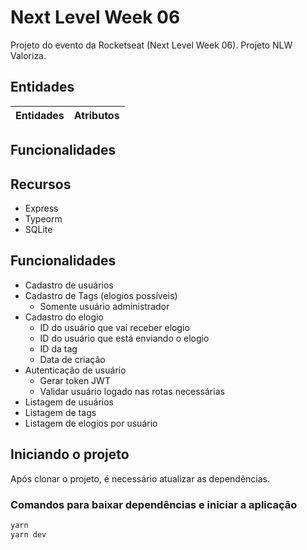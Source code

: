 # Next Level Week 06

Projeto do evento da Rocketseat (Next Level Week 06).
Projeto NLW Valoriza.

## Entidades

| Entidades | Atributos |
| - | - |

## Funcionalidades

## Recursos

- Express
- Typeorm
- SQLite

## Funcionalidades

- Cadastro de usuários
- Cadastro de Tags (elogios possíveis)
  - Somente usuário administrador
- Cadastro do elogio
  - ID do usuário que vai receber elogio
  - ID do usuário que está enviando o elogio
  - ID da tag
  - Data de criação
- Autenticação de usuário
  - Gerar token JWT
  - Validar usuário logado nas rotas necessárias
- Listagem de usuários
- Listagem de tags
- Listagem de elogios por usuário

## Iniciando o projeto

Após clonar o projeto, é necessário atualizar as dependências.

### Comandos para baixar dependências e iniciar a aplicação

```bash
yarn
yarn dev
```
